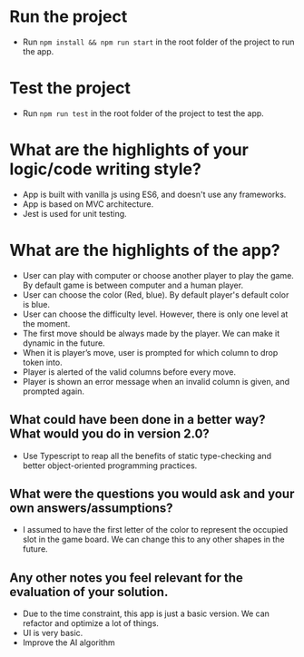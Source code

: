 # Run the project

- Run `npm install && npm run start` in the root folder of the project to run the app.

# Test the project

- Run `npm run test` in the root folder of the project to test the app.

# What are the highlights of your logic/code writing style?

- App is built with vanilla js using ES6, and doesn't use any frameworks.
- App is based on MVC architecture.
- Jest is used for unit testing.

# What are the highlights of the app?

- User can play with computer or choose another player to play the game. By default game is between computer and a human player.
- User can choose the color (Red, blue). By default player's default color is blue.
- User can choose the difficulty level. However, there is only one level at the moment.
- The first move should be always made by the player. We can make it dynamic in the future.
- When it is player’s move, user is prompted for which column to drop token into.
- Player is alerted of the valid columns before every move. 
- Player is shown an error message when an invalid column is given, and prompted again.


## What could have been done in a better way? What would you do in version 2.0?

- Use Typescript to reap all the benefits of static type-checking and better object-oriented programming practices. 

## What were the questions you would ask and your own answers/assumptions?

- I assumed to have the first letter of the color to represent the occupied slot in the game board. We can change this to any other shapes in the future.

## Any other notes you feel relevant for the evaluation of your solution.

- Due to the time constraint, this app is just a basic version. We can refactor and optimize a lot of things.
- UI is very basic.
- Improve the AI algorithm